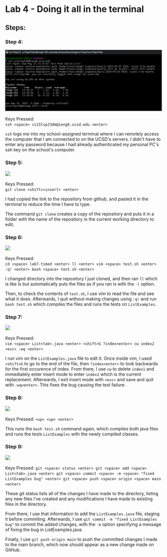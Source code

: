 # Lab 4 - Doing it all in the terminal

## Steps:

### Step 4:
![lab4photo](../assets/lab4/4.png)

Keys Pressed:  
```ssh <space> cs15lsp23dm@ieng6.ucsd.edu <enter>```

```ssh``` logs me into my school-assigned terminal where I can remotely access the computer that I am connected to on the UCSD's servers. I didn't have to enter any password because I had already authenticated my personal PC's ssh key on the school's computer.


### Step 5:
![](../assets/lab4/5.png)

Keys Pressed:  
```git clone <shift><insert> <enter>```

I had copied the link to the repository from github, and pasted it in the terminal to reduce the time I have to type.

The command `git clone` creates a copy of the repository and puts it in a folder with the name of the repository in the current working directory to edit.

### Step 6:
![](../assets/lab4/6.png)

Keys Pressed:  
`cd <space> lab7-timed <enter> ll <enter> vim <space> test.sh <enter> :q! <enter> bash <space> test.sh <enter>`

I changed directory into the repository I just cloned, and then ran `ll` which is like ls but automatically puts the files as if you ran ls with the `-l` option. 

Then, to check the contents of `test.sh`, I use vim to read the file and see what it does. Afterwards, I quit without making changes using `:q!` and run `bash test.sh` which compiles the files and runs the tests on `ListExamples`.

### Step 7:
![](../assets/lab4/7.png)

Keys Pressed:  
`vim <space> List<tab>.java <enter> <shift>G ?index<enter> cw index2 <esc> :wq <enter>`

I run vim on the `ListExamples.java` file to edit it. Once inside vim, I used `<shift>G` to go to the end of the file, then `?index<enter>` to look backwards for the first occurence of index. From there, I use `cw` to delete `index1` and immediately enter insert mode to enter `index2` which is the current replacement. Afterwards, I exit insert mode with `<esc>` and save and quit with `:wq<enter>`. This fixes the bug causing the test failure.

### Step 8:
![](../assets/lab4/8.png)

Keys Pressed:
`<up> <up> <enter>`

This runs the `bash test.sh` command again, which compiles both java files and runs the tests `ListExamples` with the newly compiled classes.

### Step 9:
![](../assets/lab4/9.png)

Keys Pressed:
`git <space> status <enter> git <space> add <space> List<tab>.java <enter> git <space> commit <space> -m <space> "fixed ListExamples bug" <enter> git <space> push <space> origin <space> main <enter>`

These git status lists all of the changes I have made to the directory, listing any new files I've created and any modifications I have made to existing files in the directory. 

From there, I use that information to add the `ListExamples.java` file, staging it before commiting. Afterwards, I use `git commit -m "fixed ListExamples bug"` to commit the added changes, with the `-m` option specifying a message of fixing the bug in ListExamples.java. 

Finally, I use `git push origin main` to push the committed changes I made to the main branch, which now should appear as a new change made on GitHub.
